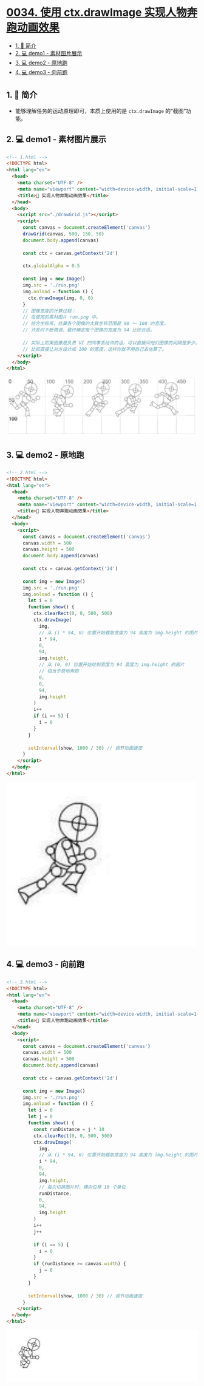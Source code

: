 # [0034. 使用 ctx.drawImage 实现人物奔跑动画效果](https://github.com/Tdahuyou/TNotes.template/tree/main/notes/0034.%20%E4%BD%BF%E7%94%A8%20ctx.drawImage%20%E5%AE%9E%E7%8E%B0%E4%BA%BA%E7%89%A9%E5%A5%94%E8%B7%91%E5%8A%A8%E7%94%BB%E6%95%88%E6%9E%9C)

<!-- region:toc -->
- [1. 📝 简介](#1--简介)
- [2. 💻 demo1 - 素材图片展示](#2--demo1---素材图片展示)
- [3. 💻 demo2 - 原地跑](#3--demo2---原地跑)
- [4. 💻 demo3 - 向前跑](#4--demo3---向前跑)
<!-- endregion:toc -->

## 1. 📝 简介

- 能够理解任务的运动原理即可，本质上使用的是 `ctx.drawImage` 的“截图”功能。

## 2. 💻 demo1 - 素材图片展示

```html
<!-- 1.html -->
<!DOCTYPE html>
<html lang="en">
  <head>
    <meta charset="UTF-8" />
    <meta name="viewport" content="width=device-width, initial-scale=1.0" />
    <title>📝 实现人物奔跑动画效果</title>
  </head>
  <body>
    <script src="./drawGrid.js"></script>
    <script>
      const canvas = document.createElement('canvas')
      drawGrid(canvas, 500, 150, 50)
      document.body.append(canvas)

      const ctx = canvas.getContext('2d')

      ctx.globalAlpha = 0.5

      const img = new Image()
      img.src = './run.png'
      img.onload = function () {
        ctx.drawImage(img, 0, 0)
      }
      // 图像宽度的计算过程：
      // 在使用的素材图片 run.png 中。
      // 结合坐标系，估算各个图像的大致坐标范围是 90 ～ 100 的宽度。
      // 开发时不断微调，最终确定每个图像的宽度为 94 比较合适。

      // 实际上如果图像是负责 UI 的同事丢给你的话，可以直接问他们图像的间隔是多少。
      // 比如直接让对方设计成 100 的宽度，这样你就不用自己去估算了。
    </script>
  </body>
</html>
```

![](assets/2024-10-04-11-40-47.png)

## 3. 💻 demo2 - 原地跑

```html
<!-- 2.html -->
<!DOCTYPE html>
<html lang="en">
  <head>
    <meta charset="UTF-8" />
    <meta name="viewport" content="width=device-width, initial-scale=1.0" />
    <title>📝 实现人物奔跑动画效果</title>
  </head>
  <body>
    <script>
      const canvas = document.createElement('canvas')
      canvas.width = 500
      canvas.height = 500
      document.body.append(canvas)

      const ctx = canvas.getContext('2d')

      const img = new Image()
      img.src = './run.png'
      img.onload = function () {
        let i = 0
        function show() {
          ctx.clearRect(0, 0, 500, 500)
          ctx.drawImage(
            img,
            // 从 (i * 94, 0) 位置开始截取宽度为 94 高度为 img.height 的图片
            i * 94,
            0,
            94,
            img.height,
            // 从 (0, 0) 位置开始绘制宽度为 94 高度为 img.height 的图片
            // 相当于原地奔跑
            0,
            0,
            94,
            img.height
          )
          i++
          if (i == 5) {
            i = 0
          }
        }

        setInterval(show, 1000 / 30) // 调节动画速度
      }
    </script>
  </body>
</html>
```

![](assets/demo2-使用%20ctx.drawImage%20实现人物奔跑动画效果.gif)

## 4. 💻 demo3 - 向前跑

```html
<!-- 3.html -->
<!DOCTYPE html>
<html lang="en">
  <head>
    <meta charset="UTF-8" />
    <meta name="viewport" content="width=device-width, initial-scale=1.0" />
    <title>📝 实现人物奔跑动画效果</title>
  </head>
  <body>
    <script>
      const canvas = document.createElement('canvas')
      canvas.width = 500
      canvas.height = 500
      document.body.append(canvas)

      const ctx = canvas.getContext('2d')

      const img = new Image()
      img.src = './run.png'
      img.onload = function () {
        let i = 0
        let j = 0
        function show() {
          const runDistance = j * 10
          ctx.clearRect(0, 0, 500, 500)
          ctx.drawImage(
            img,
            // 从 (i * 94, 0) 位置开始截取宽度为 94 高度为 img.height 的图片
            i * 94,
            0,
            94,
            img.height,
            // 每次切换图片时，横向位移 10 个单位
            runDistance,
            0,
            94,
            img.height
          )
          i++
          j++

          if (i == 5) {
            i = 0
          }
          if (runDistance >= canvas.width) {
            j = 0
          }
        }

        setInterval(show, 1000 / 30) // 调节动画速度
      }
    </script>
  </body>
</html>
```

![](assets/demo3-使用%20ctx.drawImage%20实现人物奔跑动画效果.gif)
